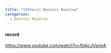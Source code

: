 ```yaml
---
title: "[Others] Davinci Resolve"
categories:
  - Davinci Resolve
---
```


#### record
https://www.youtube.com/watch?v=fIqkcJVsmrA
